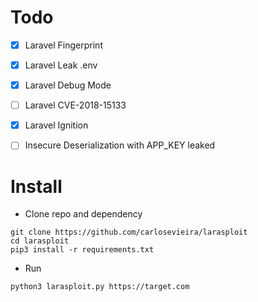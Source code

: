 # Todo

 - [x] Laravel Fingerprint
 - [x] Laravel Leak .env
 - [x] Laravel Debug Mode
 - [ ] Laravel CVE-2018-15133
 - [x] Laravel Ignition
 - [ ] Insecure Deserialization with APP_KEY leaked


# Install

- Clone repo and dependency

```
git clone https://github.com/carlosevieira/larasploit
cd larasploit 
pip3 install -r requirements.txt

```
- Run

```
python3 larasploit.py https://target.com

```


